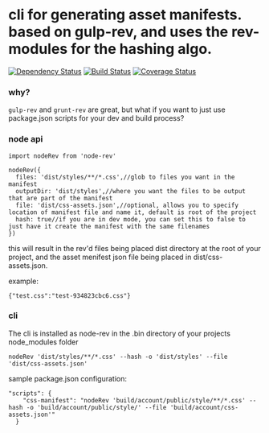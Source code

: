# cli for generating asset manifests. based on gulp-rev, and uses the rev- modules for the hashing algo.

[![Dependency Status](https://david-dm.org/kellyrmilligan/node-rev.svg)](https://david-dm.org/kellyrmilligan/node-rev)
[![Build Status](https://travis-ci.org/kellyrmilligan/node-rev.svg?branch=master)](https://travis-ci.org/kellyrmilligan/node-rev)
[![Coverage Status](https://coveralls.io/repos/github/kellyrmilligan/node-rev/badge.svg?branch=master)](https://coveralls.io/github/kellyrmilligan/node-rev?branch=master)

### why?
`gulp-rev` and `grunt-rev` are great, but what if you want to just use package.json scripts for your dev and build process?

### node api
```
import nodeRev from 'node-rev'

nodeRev({
  files: 'dist/styles/**/*.css',//glob to files you want in the manifest
  outputDir: 'dist/styles',//where you want the files to be output that are part of the manifest
  file: 'dist/css-assets.json',//optional, allows you to specify location of manifest file and name it, default is root of the project
  hash: true//if you are in dev mode, you can set this to false to just have it create the manifest with the same filenames
})
```

this will result in the rev'd files being placed dist directory at the root of your project, and the asset menifest json file being placed in dist/css-assets.json. 

example: 

```
{"test.css":"test-934823cbc6.css"}
```

### cli
The cli is installed as node-rev in the .bin directory of your projects node_modules folder
```
nodeRev 'dist/styles/**/*.css' --hash -o 'dist/styles' --file 'dist/css-assets.json'
```

sample package.json configuration:

```
"scripts": {    
    "css-manifest": "nodeRev 'build/account/public/style/**/*.css' --hash -o 'build/account/public/style/' --file 'build/account/css-assets.json'"
  }
```